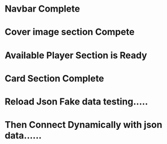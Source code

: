 # Navbar Complete
# Cover image section Compete
# Available Player Section is Ready
# Card Section Complete
# Reload Json Fake data testing.....
# Then Connect Dynamically with json data......



